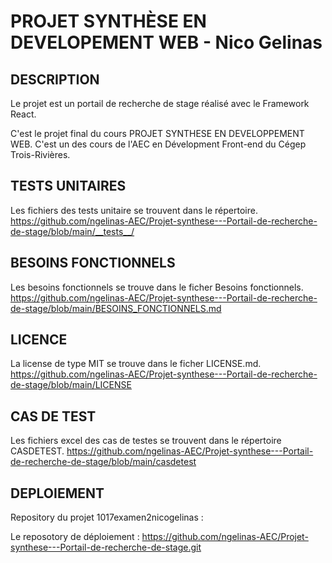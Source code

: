 # PROJET SYNTHÈSE EN DEVELOPEMENT WEB - Nico Gelinas

## DESCRIPTION 

Le projet est un portail de recherche de stage réalisé avec le Framework React.

C'est le projet final du cours PROJET SYNTHESE EN DEVELOPPEMENT WEB.
C'est un des cours de l'AEC en Dévelopment Front-end du Cégep Trois-Rivières.


## TESTS UNITAIRES

Les fichiers des tests unitaire se trouvent dans le répertoire. 
https://github.com/ngelinas-AEC/Projet-synthese---Portail-de-recherche-de-stage/blob/main/__tests__/


## BESOINS FONCTIONNELS

Les besoins fonctionnels se trouve dans le ficher Besoins fonctionnels.
https://github.com/ngelinas-AEC/Projet-synthese---Portail-de-recherche-de-stage/blob/main/BESOINS_FONCTIONNELS.md


## LICENCE

La license de type MIT se trouve dans le ficher LICENSE.md.
https://github.com/ngelinas-AEC/Projet-synthese---Portail-de-recherche-de-stage/blob/main/LICENSE


## CAS DE TEST

Les fichiers excel des cas de testes se trouvent dans le répertoire CASDETEST.
https://github.com/ngelinas-AEC/Projet-synthese---Portail-de-recherche-de-stage/blob/main/casdetest


## DEPLOIEMENT

Repository du projet 1017examen2nicogelinas :

Le reposotory de déploiement : 
https://github.com/ngelinas-AEC/Projet-synthese---Portail-de-recherche-de-stage.git

